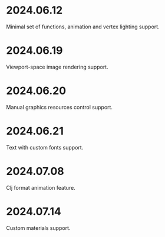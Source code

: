 # 2024.06.12
Minimal set of functions, animation and vertex lighting support.

# 2024.06.19
Viewport-space image rendering support.

# 2024.06.20
Manual graphics resources control support.

# 2024.06.21
Text with custom fonts support.

# 2024.07.08
Clj format animation feature.

# 2024.07.14
Custom materials support.